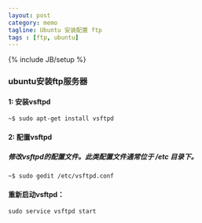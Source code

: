```yaml
---
layout: post
category: memo
tagline: Ubuntu 安装配置 ftp
tags : [ftp, ubuntu]
---
```

{% include JB/setup %}

### ubuntu安装ftp服务器

#### 1: 安装vsftpd

    ~$ sudo apt-get install vsftpd

#### 2: 配置vsftpd
##### 修改vsftpd的配置文件。此类配置文件通常位于 /etc 目录下。

    ~$ sudo gedit /etc/vsftpd.conf

#### 重新启动vsftpd：
    sudo service vsftpd start